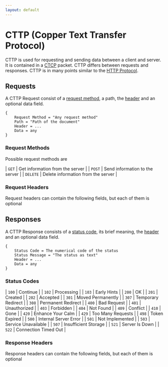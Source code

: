 ```yaml
---
layout: default
---
```


# CTTP (Copper Text Transfer Protocol)

CTTP is used for requesting and sending data between a client and server. It is contained in a [CTCP](ctcp) packet.
CTTP differs between requests and responses.
CTTP is in many points similar to the [HTTP Protocol](https://developer.mozilla.org/en-US/docs/Web/HTTP/Basics_of_HTTP).

## Requests

A CTTP Request consist of a [request method](#request-methods), a path, the [header](#request-headers) and an optional data field.

```
{
	Request Method = "Any request method"
	Path = "Path of the document"
	Header = ...
	Data = any
}
```

### Request Methods

Possible request methods are

| `GET`    | Get information from the server    |
| `POST`   | Send information to the server     |
| `DELETE` | Delete information from the server |

### Request Headers

Request headers can contain the following fields, but each of them is optional

## Responses

A CTTP Response consists of a [status code](#status-codes), its brief meaning, the [header](#response-headers) and an optional data field.

```
{
	Status Code = The numerical code of the status
	Status Message = "The status as text"
	Header = ...
	Data = any
}
```

### Status Codes

| `100` | Continue              |
| `102` | Processing            |
| `103` | Early Hints           |
| `200` | OK                    |
| `201` | Created               |
| `202` | Accepted              |
| `301` | Moved Permanently     |
| `307` | Temporary Redirect    |
| `308` | Permanent Redirect    |
| `400` | Bad Request           |
| `401` | Unauthorized          |
| `403` | Forbidden             |
| `404` | Not Found             |
| `409` | Conflict              |
| `410` | Gone                  |
| `420` | Enhance Your Calm     |
| `429` | Too Many Requests     |
| `498` | Token Expired         |
| `500` | Internal Server Error |
| `501` | Not Implemented       |
| `503` | Service Unavailable   |
| `507` | Insufficient Storage  |
| `521` | Server Is Down        |
| `522` | Connection Timed Out  |

### Response Headers

Response headers can contain the following fields, but each of them is optional
